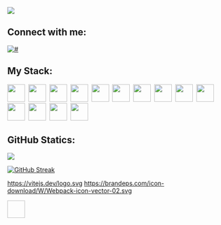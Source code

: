 ![](https://komarev.com/ghpvc/?username=johnbeelow)

## Connect with me:
<p align="left">
<a href="https://t.me/johnbeelow" target="blank"><img align="center" src="https://img.shields.io/badge/Telegram-2CA5E0?style=for-the-badge&logo=telegram&logoColor=white" alt="#" /></a>
</p>

## My Stack:
<img src="https://cdn.jsdelivr.net/gh/devicons/devicon/icons/javascript/javascript-original.svg" width="40" height="40"/>&nbsp;
<img src="https://cdn.jsdelivr.net/gh/devicons/devicon/icons/typescript/typescript-original.svg" idth="40" height="40"/>&nbsp;
<img src="https://cdn.jsdelivr.net/gh/devicons/devicon/icons/vuejs/vuejs-original.svg" width="40" height="40"/>&nbsp;
<img src="https://cdn.jsdelivr.net/gh/devicons/devicon/icons/react/react-original-wordmark.svg" width="40" height="40"/>&nbsp;
<img src="https://cdn.jsdelivr.net/gh/devicons/devicon/icons/redux/redux-original.svg" width="40" height="40"/>&nbsp;
<img src="https://vitejs.dev/logo.svg" width="40" height="40"/>&nbsp;
<img src="https://brandeps.com/icon-download/W/Webpack-icon-vector-02.svg" width="40" height="40"/>&nbsp;
<img src="https://media.zeemly.com/zeemly/product/material-ui.png" width="40" height="40"/>&nbsp;
<img src="https://cdn.jsdelivr.net/gh/devicons/devicon/icons/npm/npm-original-wordmark.svg" width="40" height="40"/>&nbsp;
<img src="https://cdn.jsdelivr.net/gh/devicons/devicon/icons/html5/html5-original-wordmark.svg" width="40" height="40"/>&nbsp;
<img src="https://cdn.jsdelivr.net/gh/devicons/devicon/icons/css3/css3-original-wordmark.svg" width="40" height="40"/>&nbsp;
<img src="https://cdn.jsdelivr.net/gh/devicons/devicon/icons/figma/figma-original.svg" width="40" height="40"/>&nbsp;
<img src="https://brandeps.com/icon-download/E/Eslint-icon-vector-02.svg" width="40" height="40"/>&nbsp;
<img src="https://brandeps.com/icon-download/P/Prettier-icon-vector-02.svg" width="40" height="40"/>&nbsp;

## GitHub Statics:

![](https://github-profile-summary-cards.vercel.app/api/cards/profile-details?username=johnbeelow&theme=radical)

[![GitHub Streak](https://streak-stats.demolab.com?user=johnbeelow&theme=radical)](https://git.io/streak-stats)

https://vitejs.dev/logo.svg
https://brandeps.com/icon-download/W/Webpack-icon-vector-02.svg

<img src=" " width="40" height="40"/>&nbsp;
